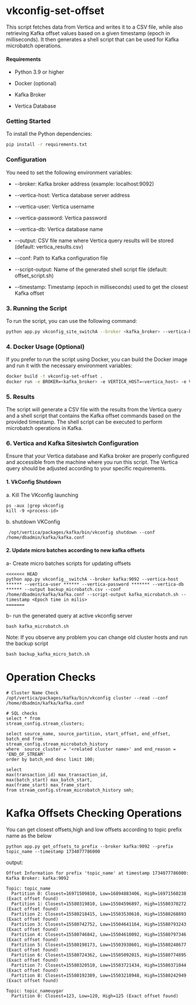# vkconfig-set-offset
This script fetches data from Vertica and writes it to a CSV file, while also retrieving Kafka offset values based on a given timestamp (epoch in milliseconds). It then generates a shell script that can be used for Kafka microbatch operations.

#### Requirements
- Python 3.9 or higher

- Docker (optional)

- Kafka Broker

- Vertica Database

### Getting Started
To install the Python dependencies:
```bash
pip install -r requirements.txt
``` 

### Configuration
You need to set the following environment variables:

- --broker: Kafka broker address (example: localhost:9092)

- --vertica-host: Vertica database server address

- --vertica-user: Vertica username

- --vertica-password: Vertica password

- --vertica-db: Vertica database name

- --output: CSV file name where Vertica query results will be stored (default: vertica_results.csv)

- --conf: Path to Kafka configuration file

- --script-output: Name of the generated shell script file (default: offset_script.sh)

- --timestamp: Timestamp (epoch in milliseconds) used to get the closest Kafka offset

### 3. Running the Script
To run the script, you can use the following command:

```bash
python app.py vkconfig_site_switchA --broker <kafka_broker> --vertica-host <vertica_host> --vertica-user <vertica_user> --vertica-password <vertica_password> --vertica-db <vertica_db> --conf <config_file> --timestamp <timestamp>
```

### 4. Docker Usage (Optional)
If you prefer to run the script using Docker, you can build the Docker image and run it with the necessary environment variables:
```bash
docker build -t vkconfig-set-offset .
docker run -e BROKER=<kafka_broker> -e VERTICA_HOST=<vertica_host> -e VERTICA_USER=<vertica_user> -e VERTICA_PASSWORD=<vertica_password> -e VERTICA_DB=<vertica_db> -e OUTPUT=vertica_results.csv -e CONF=<config_file> -e SCRIPT_OUTPUT=offset_script.sh -e TIMESTAMP=<timestamp> vkconfig-set-offset
``` 
### 5. Results
The script will generate a CSV file with the results from the Vertica query and a shell script   that contains the Kafka offset commands based on the provided timestamp. The shell script can be executed to perform microbatch operations in Kafka.   
 
### 6. Vertica and Kafka Sitesiwtch Configuration
Ensure that your Vertica database and Kafka broker are properly configured and accessible from the machine where you run this script. The Vertica query should be adjusted according to your specific requirements. 

#### 1. VkConfig Shutdown
a.  Kill The VKconfig launching
```shell
ps -aux |grep vkconfig
kill -9 <process-id>
```
b. shutdown VKConfig
```shell
 /opt/vertica/packages/kafka/bin/vkconfig shutdown --conf /home/dbadmin/kafka/kafka.conf
```


#### 2. Update micro batches according to new kafka offsets
a- Create micro batches scripts for updating offsets
```shell
<<<<<<< HEAD
python app.py vkconfig__switchA --broker kafka:9092 --vertica-host ****** --vertica-user ****** --vertica-password ******* --vertica-db ****** --output backup_microbatch.csv --conf /home/dbadmin/kafka/kafka.conf --script-output kafka_microbatch.sh --timestamp <Epoch time in milis>
=======

```

b- run the generated query at active vkconfig server

```shell
bash kafka_microbatch.sh
```

Note: If you observe any problem you can change old cluster hosts and run the backup script
```shell
bash backup_kafka_micro_batch.sh
```
#  Operation Checks


```shell
# Cluster Name Check
/opt/vertica/packages/kafka/bin/vkconfig cluster --read --conf /home/dbadmin/kafka/kafka.conf

# SQL checks
select * from
stream_config.stream_clusters;

select source_name, source_partition, start_offset, end_offset, batch_end from
stream_config.stream_microbatch_history
where  source_cluster = '<related cluster name>' and end_reason = 'END_OF_STREAM'
order by batch_end desc limit 100;

select
max(transaction_id) max_transaction_id,
max(batch_start) max_batch_start,
max(frame_start) max_frame_start
from stream_config.stream_microbatch_history smh;

```


#  Kafka Offsets Checking Operations
You can get closest offsets,high and low offsets according to topic prefix name as the below
```shell
python app.py get_offsets_to_prefix --broker kafka:9092 --prefix topic_name --timestamp 1734077786000
```
output:
```shell
Offset Information for prefix 'topic_name' at timestamp 1734077786000:
Kafka Broker: kafka:9092

Topic: topic_name
  Partition 0: Closest=16971509810, Low=16894883406, High=16971560238 (Exact offset found)
  Partition 1: Closest=15580319810, Low=15504596897, High=15580370272 (Exact offset found)
  Partition 2: Closest=15580218415, Low=15503530610, High=15580268893 (Exact offset found)
  Partition 3: Closest=15580742752, Low=15504641164, High=15580793243 (Exact offset found)
  Partition 4: Closest=15580746842, Low=15504610092, High=15580797346 (Exact offset found)
  Partition 5: Closest=15580198173, Low=15503938601, High=15580248677 (Exact offset found)
  Partition 6: Closest=15580724362, Low=15505092015, High=15580774895 (Exact offset found)
  Partition 7: Closest=15580320510, Low=15503721434, High=15580371044 (Exact offset found)
  Partition 8: Closest=15580192389, Low=15503218948, High=15580242949 (Exact offset found)
  
Topic: topic_nameuygar
  Partition 0: Closest=123, Low=120, High=125 (Exact offset found)
 
```
